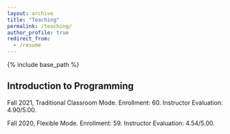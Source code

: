 ```yaml
---
layout: archive
title: "Teaching"
permalink: /teaching/
author_profile: true
redirect_from:
  - /resume
---
```


{% include base_path %}

## Introduction to Programming
Fall 2021, Traditional Classroom Mode. Enrollment: 60. Instructor Evaluation: 4.90/5.00.

Fall 2020, Flexible Mode. Enrollment: 59. Instructor Evaluation: 4.54/5.00. 



